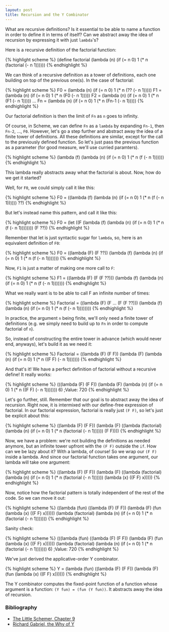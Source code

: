 ```yaml
---
layout: post
title: Recursion and the Y Combinator
---
```


What are recursive definitions? Is it essential to be able to name a function in order to define it in terms of itself? Can we abstract away the idea of recursion by expressing it with just `lambda`'s?

Here is a recursive definition of the factorial function:

{% highlight scheme %}
    (define factorial
      (lambda (n)
        (if (= n 0)
            1
            (* n (factorial (- n 1))))))
{% endhighlight %}

We can think of a recursive definition as a tower of definitions, each one building on top of the previous one(s). In the case of factorial:

{% highlight scheme %}
    F0 = (lambda (n) (if (= n 0) 1 (* n (?? (- n 1)))))
    F1 = (lambda (n) (if (= n 0) 1 (* n (F0 (- n 1)))))
    F2 = (lambda (n) (if (= n 0) 1 (* n (F1 (- n 1)))))
    ...
    Fn = (lambda (n) (if (= n 0) 1 (* n (Fn-1 (- n 1)))))
{% endhighlight %}

Our factorial definition is then the limit of `Fn` as `n` goes to infinity.

Of course, in Scheme, we can define `Fn` as a `lambda` by expanding `Fn-1`, then `Fn-2`, ..., `F0`. However, let's go a step further and abstract away the idea of a finite tower of definitions. All these definitions are similar, except for the call to the previously defined function. So let's just pass the previous function as a parameter (for good measure, we'll use curried paramters).


{% highlight scheme %}
    (lambda (f)
      (lambda (n)
        (if (= n 0)
            1
            (* n (f (- n 1))))))
{% endhighlight %}

This lambda really abstracts away what the factorial is about. Now, how
do we get it started?

Well, for `F0`, we could simply call it like this:

{% highlight scheme %}
    F0 = ((lambda (f)
            (lambda (n)
              (if (= n 0)
                  1
                  (* n (f (- n 1))))))
          ??)
{% endhighlight %}

But let's instead name this pattern, and call it like this:

{% highlight scheme %}
    F0 = (let ((F (lambda (f)
                    (lambda (n)
                      (if (= n 0)
                          1
                          (* n (f (- n 1))))))))
           (F ??))
{% endhighlight %}

Remember that let is just syntactic sugar for `lambda`, so, here is an
equivalent definition of `F0`:

{% highlight scheme %}
    F0 = ((lambda (F)
            (F ??))
          (lambda (f)
            (lambda (n)
              (if (= n 0)
                  1
                  (* n (f (- n 1)))))))
{% endhighlight %}

Now, `F1` is just a matter of making one more call to `F`:

{% highlight scheme %}
    F1 = ((lambda (F)
            (F (F ??)))
          (lambda (f)
            (lambda (n)
              (if (= n 0)
                  1
                  (* n (f (- n 1)))))))
{% endhighlight %}

What we really want is to be able to call F an infinite number of times:

{% highlight scheme %}
    Factorial = ((lambda (F)
                   (F ... (F (F ??)))
                   (lambda (f)
                     (lambda (n)
                       (if (= n 0)
                           1
                           (* n (f (- n 1))))))))
{% endhighlight %}

In practice, the argument `n` being finite, we'll only need a finite tower
of definitions (e.g. we simply need to build up to `Fn` in order to
compute factorial of `n`).

So, instead of constructing the entire tower in advance (which would
never end, anyways), let's build it as we need it:

{% highlight scheme %}
    Factorial = ((lambda (F)
                   (F F))
                 (lambda (F)
                   (lambda (n)
                     (if (= n 0)
                         1
                         (* n ((F F) (- n 1)))))))
{% endhighlight %}

And that's it! We have a perfect definition of factorial without a
recursive define! It really works:

{% highlight scheme %}
    (((lambda (F)
        (F F))
      (lambda (F)
        (lambda (n)
          (if (= n 0)
              1
              (* n ((F F) (- n 1)))))))
      6)
    ;Value: 720
{% endhighlight %}

Let's go further, still. Remember that our goal is to abstract away the
idea of recursion. Right now, it is intermixed with our define-free
expression of factorial. In our factorial expression, factorial is
really just `(F F)`, so let's just be explicit about this:

{% highlight scheme %}
    ((lambda (F)
        (F F))
      (lambda (F)
        ((lambda (factorial)
           (lambda (n)
             (if (= n 0)
                 1
                 (* n (factorial (- n 1))))))
         (F F))))
{% endhighlight %}

Now, we have a problem: we're not building the definitions as needed
anymore, but an infinite tower upfront with the `(F F)` outside the
`if`. How can we be lazy about it? With a lambda, of course! So we wrap
our `(F F)` inside a lambda. And since our factorial function takes one
argument, our lambda will take one argument:

{% highlight scheme %}
    ((lambda (F)
        (F F))
      (lambda (F)
        ((lambda (factorial)
           (lambda (n)
             (if (= n 0)
                 1
                 (* n (factorial (- n 1))))))
         (lambda (x) ((F F) x)))))
{% endhighlight %}

Now, notice how the factorial pattern is totally independent of the rest
of the code. So we can move it out:

{% highlight scheme %}
    ((lambda (fun)
       ((lambda (F)
          (F F))
        (lambda (F)
          (fun (lambda (x) ((F F) x))))))
     (lambda (factorial)
       (lambda (n)
         (if (= n 0)
             1
             (* n (factorial (- n 1)))))))
{% endhighlight %}

Sanity check:

{% highlight scheme %}
    (((lambda (fun)
       ((lambda (F)
          (F F))
        (lambda (F)
          (fun (lambda (x) ((F F) x))))))
      (lambda (factorial)
        (lambda (n)
          (if (= n 0)
              1
              (* n (factorial (- n 1)))))))
     6)
    ;Value: 720
{% endhighlight %}

We've just derived the applicative-order Y combinator.

{% highlight scheme %}
    Y = (lambda (fun)
          ((lambda (F)
             (F F))
           (lambda (F)
             (fun (lambda (x) ((F F) x))))))
{% endhighlight %}

The Y combinator computes the fixed-point function of a function whose
argument is a function: `(Y fun) = (fun (Y fun))`. It abstracts away the
idea of recursion.

### Bibliography ###

* [The Little Schemer, Chapter 9](http://www.ccs.neu.edu/home/matthias/BTLS/)
* [Richard Gabriel, the Why of Y](http://www.dreamsongs.com/NewFiles/WhyOfY.pdf)
